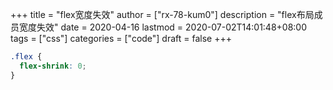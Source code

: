 +++
title = "flex宽度失效"
author = ["rx-78-kum0"]
description = "flex布局成员宽度失效"
date = 2020-04-16
lastmod = 2020-07-02T14:01:48+08:00
tags = ["css"]
categories = ["code"]
draft = false
+++

```css
.flex {
  flex-shrink: 0;
}
```
